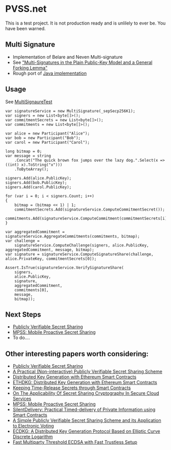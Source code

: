 # PVSS.net
This is a test project. It is not production ready and is unlilely to ever be. You have been warned.

## Multi Signature
- Implementation of Belare and Neven Multi-signature
- See ["Multi-Signatures in the Plain Public-Key Model and a General Forking Lemma"](https://cseweb.ucsd.edu/~mihir/papers/multisignatures-ccs.pdf)
- Rough port of [Java implementation](https://github.com/ElrondNetwork/elrond-node-prototype/blob/master/elrond-core/)

## Usage
See [MultiSignaureTest](https://github.com/rebeccapowell/PVSS.net/blob/main/src/PVSS.Net.Tests/MultisignatureTest.cs)

```
var signatureService = new MultiSignature(_sepSecp256K1);
var signers = new List<byte[]>();
var commitmentSecrets = new List<byte[]>();
var commitments = new List<byte[]>();

var alice = new Participant("Alice");
var bob = new Participant("Bob");
var carol = new Participant("Carol");

long bitmap = 0;
var message = string
    .Concat("The quick brown fox jumps over the lazy dog.".Select(x => ((int) x).ToString("x")))
    .ToByteArray();

signers.Add(alice.PublicKey);
signers.Add(bob.PublicKey);
signers.Add(carol.PublicKey);

for (var i = 0; i < signers.Count; i++)
{
    bitmap = (bitmap << 1) | 1;
    commitmentSecrets.Add(signatureService.ComputeCommitmentSecret());
    commitments.Add(signatureService.ComputeCommitment(commitmentSecrets[i]));
}

var aggregatedCommitment = signatureService.AggregateCommitments(commitments, bitmap);
var challenge =
    signatureService.ComputeChallenge(signers, alice.PublicKey, aggregatedCommitment, message, bitmap);
var signature = signatureService.ComputeSignatureShare(challenge, alice.PrivateKey, commitmentSecrets[0]);

Assert.IsTrue(signatureService.VerifySignatureShare(
    signers,
    alice.PublicKey,
    signature,
    aggregatedCommitment,
    commitments[0],
    message,
    bitmap));
```

## Next Steps
- [Publicly Verifiable Secret Sharing](https://www.ubilab.org/publications/print_versions/pdf/sta96.pdf)
- [MPSS: Mobile Proactive Secret Sharing](http://pmg.lcs.mit.edu/papers/a34-schultz.pdf)
- To do....

## Other interesting papers worth considering:
- [Publicly Verifiable Secret Sharing](https://www.ubilab.org/publications/print_versions/pdf/sta96.pdf)
- [A Practical (Non-interactive) Publicly Verifiable Secret Sharing Scheme](https://eprint.iacr.org/2010/495.pdf)
- [Distributed Key Generation with Ethereum Smart Contracts](https://www.sqi.at/resources/Schindler-2019-CIW-Distributed-Key-Generation-with-Ethereum-Smart-Contracts.pdf)
- [ETHDKG: Distributed Key Generation with Ethereum Smart Contracts](https://eprint.iacr.org/2019/985.pdf)
- [Keeping Time-Release Secrets through Smart Contracts](https://eprint.iacr.org/2018/1166.pdf)
- [On The Applicability Of Secret Sharing Cryptography In Secure Cloud Services](https://repositum.tuwien.at/retrieve/11621)
- [MPSS: Mobile Proactive Secret Sharing](http://pmg.lcs.mit.edu/papers/a34-schultz.pdf)
- [SilentDelivery: Practical Timed-delivery of Private Information using Smart Contracts](https://arxiv.org/pdf/1912.07824.pdf)
- [A Simple Publicly Verifiable Secret Sharing Scheme and its Application to Electronic Voting](https://www.win.tue.nl/~berry/papers/crypto99.pdf)
- [ECDKG: A Distributed Key Generation Protocol Based on Elliptic Curve Discrete Logarithm](https://citeseerx.ist.psu.edu/viewdoc/download?doi=10.1.1.124.4128&rep=rep1&type=pdf)
- [Fast Multiparty Threshold ECDSA with Fast Trustless Setup](https://eprint.iacr.org/2019/114.pdf)


